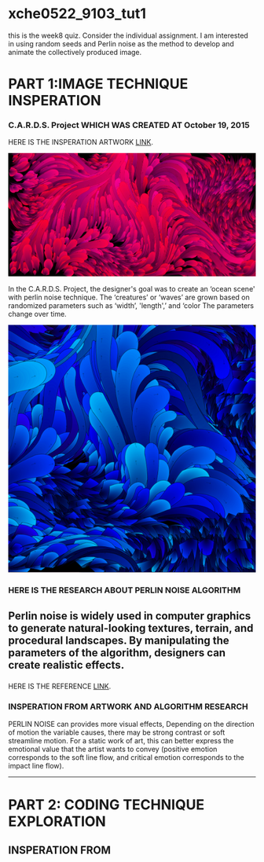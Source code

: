 # xche0522_9103_tut1


this is the week8 quiz. Consider the individual assignment. I am interested in using random seeds and Perlin noise as the method to develop and animate the collectively produced image.

# PART 1:IMAGE TECHNIQUE INSPERATION

### C.A.R.D.S. Project WHICH WAS CREATED AT October 19, 2015

HERE IS THE INSPERATION ARTWORK [LINK](https://galactic.ink/journal/tag/canvas/).

![PERLIN NOISE ARTWORK IMAGE1](/perlin-noise1.png "perlin-noise_1")

In the C.A.R.D.S. Project, the designer's goal was to create an ‘ocean scene' with perlin noise technique. The ‘creatures’ or ‘waves’ are grown based on randomized parameters such as ‘width’, 'length',’ and ‘color The parameters change over time. 

![PERLIN NOISE ARTWORK IMAGE2](/perlin-noise2.png "perlin-noise_2")

### HERE IS THE RESEARCH ABOUT PERLIN NOISE ALGORITHM 
Perlin noise is widely used in computer graphics to generate natural-looking textures, terrain, and procedural landscapes. By manipulating the parameters of the algorithm, designers can create realistic effects. 
---
###
HERE IS THE REFERENCE [LINK](https://saturncloud.io/blog/what-is-perlin-noise-algorithm-a-guide-for-data-scientists/#:~:text=Perlin%20noise%2C%20developed%20by%20Ken,sequence%20of%20pseudo%2Drandom%20values.).

### INSPERATION FROM ARTWORK AND ALGORITHM RESEARCH

PERLIN NOISE can provides more visual effects, Depending on the direction of motion the variable causes, there may be strong contrast or soft streamline motion. For a static work of art, this can better express the emotional value that the artist wants to convey (positive emotion corresponds to the soft line flow, and critical emotion corresponds to the impact line flow).





---
# PART 2: CODING TECHNIQUE EXPLORATION

## INSPERATION FROM 